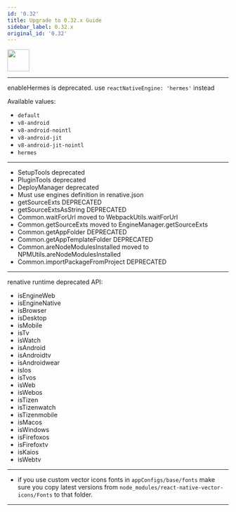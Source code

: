 ```yaml
---
id: '0.32'
title: Upgrade to 0.32.x Guide
sidebar_label: 0.32.x
original_id: '0.32'
---
```


<img className="header-image" src="https://renative.org/img/ic_upgrade.png" width="50" height="50" />



---

enableHermes is deprecated. use `reactNativeEngine: 'hermes'` instead

Available values:

- `default`
- `v8-android`
- `v8-android-nointl`
- `v8-android-jit`
- `v8-android-jit-nointl`
- `hermes`

---


- SetupTools deprecated
- PluginTools deprecated
- DeployManager deprecated
- Must use engines definition in renative.json
- getSourceExts DEPRECATED
- getSourceExtsAsString DEPRECATED
- Common.waitForUrl moved to WebpackUtils.waitForUrl
- Common.getSourceExts moved to EngineManager.getSourceExts
- Common.getAppFolder DEPRECATED
- Common.getAppTemplateFolder DEPRECATED
- Common.areNodeModulesInstalled moved to NPMUtils.areNodeModulesInstalled
- Common.importPackageFromProject DEPRECATED

---

renative runtime deprecated API:

- isEngineWeb
- isEngineNative
- isBrowser
- isDesktop
- isMobile
- isTv
- isWatch
- isAndroid
- isAndroidtv
- isAndroidwear
- isIos
- isTvos
- isWeb
- isWebos
- isTizen
- isTizenwatch
- isTizenmobile
- isMacos
- isWindows
- isFirefoxos
- isFirefoxtv
- isKaios
- isWebtv

---

- if you use custom vector icons fonts in `appConfigs/base/fonts` make sure you copy latest versions from `node_modules/react-native-vector-icons/Fonts` to that folder.


---

